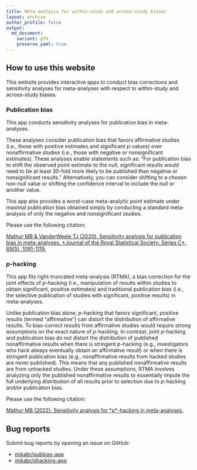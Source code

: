 ```yaml
---
title: Meta-analysis for within-study and across-study biases
layout: archive
author_profile: false
output:
  md_document:
    variant: gfm
    preserve_yaml: true
---
```


## How to use this website

This website provides interactive apps to conduct bias corrections and
sensitivity analyses for meta-analyses with respect to within-study and
across-study biases.

### Publication bias

This app conducts sensitivity analyses for publication bias in
meta-analyses.

These analyses consider publication bias that favors affirmative studies
(i.e., those with positive estimates and significant p-values) over
nonaffirmative studies (i.e., those with negative or nonsignificant
estimates). These analyses enable statements such as: “For publication
bias to shift the observed point estimate to the null, significant
results would need to be at least 30-fold more likely to be published
than negative or nonsignificant results.” Alternatively, you can
consider shifting to a chosen non-null value or shifting the confidence
interval to include the null or another value.

This app also provides a worst-case meta-analytic point estimate under
maximal publication bias obtained simply by conducting a standard
meta-analysis of only the negative and nonsignificant studies.

Please use the following citation:

<a href="https://rss.onlinelibrary.wiley.com/doi/10.1111/rssc.12440" rel="nofollow noopener noreferrer" target="_blank">
Mathur MB & VanderWeele TJ (2020). Sensitivity analysis for publication
bias in meta-analyses. *Journal of the Royal Statistical Society: Series
C*, 69(5), 1091-1119. </a>

### *p*-hacking

This app fits right-truncated meta-analysis (RTMA), a bias correction
for the joint effects of *p*-hacking (i.e., manipulation of results
within studies to obtain significant, positive estimates) and
traditional publication bias (i.e., the selective publication of studies
with significant, positive results) in meta-analyses.

Unlike publication bias alone, *p*-hacking that favors significant,
positive results (termed “affirmative”) can distort the distribution of
affirmative results. To bias-correct results from affirmative studies
would require strong assumptions on the exact nature of *p*-hacking. In
contrast, joint *p*-hacking and publication bias do not distort the
distribution of published nonaffirmative results when there is stringent
*p*-hacking (e.g., investigators who hack always eventually obtain an
affirmative result) or when there is stringent publication bias (e.g.,
nonaffirmative results from hacked studies are never published). This
means that any published nonaffirmative results are from unhacked
studies. Under these assumptions, RTMA involves analyzing only the
published nonaffirmative results to essentially impute the full
underlying distribution of all results prior to selection due to
*p*-hacking and/or publication bias.

Please use the following citation:

<a href="https://doi.org/10.31219/osf.io/ezjsx" rel="nofollow noopener noreferrer" target="_blank">
Mathur MB (2022). Sensitivity analysis for *p*-hacking in meta-analyses.
</a>

## Bug reports

Submit bug reports by opening an issue on GitHub:

<div class="page__footer-follow">

<ul class="social-icons">
<li>
<a href="https://github.com/mikabr/pubbias-app" rel="nofollow noopener noreferrer" target="_blank"><i class="fab fa-fw fa-github" aria-hidden="true"></i>
mikabr/pubbias-app</a>
</li>
<li>
<a href="https://github.com/mikabr/phacking-app" rel="nofollow noopener noreferrer" target="_blank"><i class="fab fa-fw fa-github" aria-hidden="true"></i>
mikabr/phacking-app</a>
</li>
</ul>

</div>
